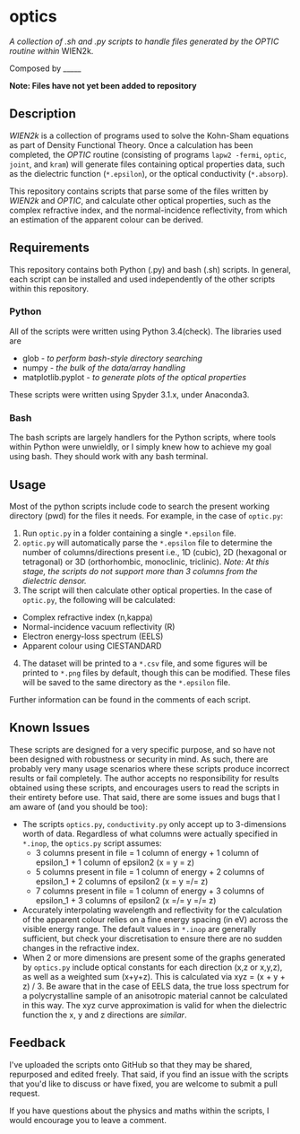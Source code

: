 # optics
*A collection of .sh and .py scripts to handle files generated by the *OPTIC* routine within* WIEN2k.

Composed by _____

**Note: Files have not yet been added to repository**

## Description
*WIEN2k* is a collection of programs used to solve the Kohn-Sham equations as part of Density Functional Theory. Once a calculation has been completed, the *OPTIC* routine (consisting of programs `lapw2 -fermi`, `optic`, `joint`, and `kram`) will generate files containing optical properties data, such as the dielectric function (`*.epsilon`), or the optical conductivity (`*.absorp`).

This repository contains scripts that parse some of the files written by *WIEN2k* and *OPTIC*, and calculate other optical properties, such as the complex refractive index, and the normal-incidence reflectivity, from which an estimation of the apparent colour can be derived.

## Requirements
This repository contains both Python (.py) and bash (.sh) scripts. In general, each script can be installed and used independently of the other scripts within this repository.

### Python
All of the scripts were written using Python 3.4(check). The libraries used are

- glob - *to perform bash-style directory searching*
- numpy - *the bulk of the data/array handling*
- matplotlib.pyplot - *to generate plots of the optical properties*

These scripts were written using Spyder 3.1.x, under Anaconda3.
    
### Bash
The bash scripts are largely handlers for the Python scripts, where tools within Python were unwieldly, or I simply knew how to achieve my goal using bash. They should work with any bash terminal.

## Usage
Most of the python scripts include code to search the present working directory (pwd) for the files it needs. For example, in the case of `optic.py`:

1. Run `optic.py` in a folder containing a single `*.epsilon` file.
2. `optic.py` will automatically parse the `*.epsilon` file to determine the number of columns/directions present i.e., 1D (cubic), 2D (hexagonal or tetragonal) or 3D (orthorhombic, monoclinic, triclinic). *Note: At this stage, the scripts do not support more than 3 columns from the dielectric densor.*
3. The script will then calculate other optical properties. In the case of `optic.py`, the following will be calculated:
  - Complex refractive index (n,kappa)
  - Normal-incidence vacuum reflectivity (R)
  - Electron energy-loss spectrum (EELS)
  - Apparent colour using CIESTANDARD
4. The dataset will be printed to a `*.csv` file, and some figures will be printed to `*.png` files by default, though this can be modified. These files will be saved to the same directory as the `*.epsilon` file.

Further information can be found in the comments of each script.

## Known Issues
These scripts are designed for a very specific purpose, and so have not been designed with robustness or security in mind. As such, there are probably very many usage scenarios where these scripts produce incorrect results or fail completely. The author accepts no responsibility for results obtained using these scripts, and encourages users to read the scripts in their entirety before use. That said, there are some issues and bugs that I am aware of (and you should be too):

- The scripts `optics.py`, `conductivity.py` only accept up to 3-dimensions worth of data. Regardless of what columns were actually specified in `*.inop`, the `optics.py` script assumes:
  - 3 columns present in file = 1 column of energy + 1 column of epsilon_1 + 1 column of epsilon2 (x = y = z)
  - 5 columns present in file = 1 column of energy + 2 columns of epsilon_1 + 2 columns of epsilon2 (x = y =/= z)
  - 7 columns present in file = 1 column of energy + 3 columns of epsilon_1 + 3 columns of epsilon2 (x =/= y =/= z)
- Accurately interpolating wavelength and reflectivity for the calculation of the apparent colour relies on a fine energy spacing (in eV) across the visible energy range. The default values in `*.inop` are generally sufficient, but check your discretisation to ensure there are no sudden changes in the refractive index.
- When 2 or more dimensions are present some of the graphs generated by `optics.py` include optical constants for each direction (x,z or x,y,z), as well as a weighted sum (x+y+z). This is calculated via xyz = (x + y + z) / 3. Be aware that in the case of EELS data, the true loss spectrum for a polycrystalline sample of an anisotropic material cannot be calculated in this way. The xyz curve approximation is valid for when the dielectric function the x, y and z directions are *similar*.

## Feedback
I've uploaded the scripts onto GitHub so that they may be shared, repurposed and edited freely. That said, if you find an issue with the scripts that you'd like to discuss or have fixed, you are welcome to submit a pull request.

If you have questions about the physics and maths within the scripts, I would encourage you to leave a comment.
